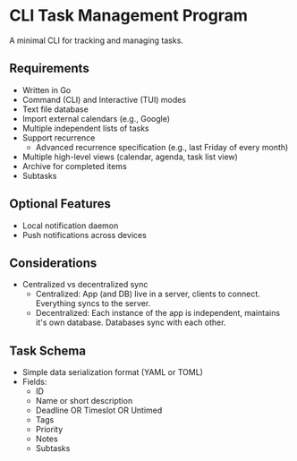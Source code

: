# CLI Task Management Program

A minimal CLI for tracking and managing tasks.


## Requirements
- Written in Go
- Command (CLI) and Interactive (TUI) modes
- Text file database
- Import external calendars (e.g., Google)
- Multiple independent lists of tasks
- Support recurrence
  - Advanced recurrence specification (e.g., last Friday of every month)
- Multiple high-level views (calendar, agenda, task list view)
- Archive for completed items
- Subtasks


## Optional Features
- Local notification daemon
- Push notifications across devices


## Considerations
- Centralized vs decentralized sync
  - Centralized: App (and DB) live in a server, clients to connect. Everything
    syncs to the server.
  - Decentralized: Each instance of the app is independent, maintains it's own
    database. Databases sync with each other.


## Task Schema
- Simple data serialization format (YAML or TOML)
- Fields:
  - ID
  - Name or short description
  - Deadline OR Timeslot OR Untimed
  - Tags
  - Priority
  - Notes
  - Subtasks

